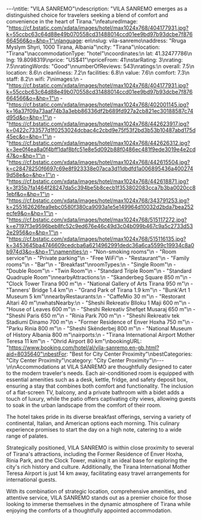 ---\ntitle: "VILA SANREMO"\ndescription: "VILA SANREMO emerges as a distinguished choice for travelers seeking a blend of comfort and convenience in the heart of Tirana."\nfeaturedImage: "https://cf.bstatic.com/xdata/images/hotel/max1024x768/404177931.jpg?k=55ccbc63c64d88e49b070558cd31488014ccd01ee9bd97b93dcbe7f876664566&o=&hp=1"\nlanguage: en\nslug: vila-sanremo\naddress: "Rruga Myslym Shyri, 1000 Tirana, Albania"\ncity: "Tirana"\nlocation: "Tirana"\naccommodationType: "hotel"\ncoordinates:\n  lat: 41.32477786\n  lng: 19.8098319\nprice: "US$41"\npriceFrom: 41\nstarRating: 3\nrating: 7.5\nratingWords: "Good"\nnumberOfReviews: 543\nratings:\n  overall: 7.5\n  location: 8.6\n  cleanliness: 7.2\n  facilities: 6.8\n  value: 7.6\n  comfort: 7.3\n  staff: 8.2\n  wifi: 7\nimages:\n  - "https://cf.bstatic.com/xdata/images/hotel/max1024x768/404177931.jpg?k=55ccbc63c64d88e49b070558cd31488014ccd01ee9bd97b93dcbe7f876664566&o=&hp=1"\n  - "https://cf.bstatic.com/xdata/images/hotel/max1024x768/402001145.jpg?k=16a37f09a73aaf74b3a3ebb86336df2b689fd927a2cb821ec30188587c74d95d&o=&hp=1"\n  - "https://cf.bstatic.com/xdata/images/hotel/max1024x768/442623917.jpg?k=0422c733577d1f0253024dcbac4c2cbd9e75f53f2bd3b53b10487abd175d45ec&o=&hp=1"\n  - "https://cf.bstatic.com/xdata/images/hotel/max1024x768/442626312.jpg?k=3ee0f4ea8a0f4bff1daf8bfc51e8e5d092b88f0486ec481f9ede3019e4e2cd47&o=&hp=1"\n  - "https://cf.bstatic.com/xdata/images/hotel/max1024x768/442615504.jpg?k=c28478250f6697c69e8f923338e07aca3d11dbdfd1a006895436a4002749d58e&o=&hp=1"\n  - "https://cf.bstatic.com/xdata/images/hotel/max1024x768/442618871.jpg?k=3f35b7fa1464f28247da5c394be5b8cecb1f353802083cca7b3ba0020cc81ebf&o=&hp=1"\n  - "https://cf.bstatic.com/xdata/images/hotel/max1024x768/343791253.jpg?k=255162626fea9ebc0580f380ca9093a1e5e149964d10032d2bda7bea252ecfe9&o=&hp=1"\n  - "https://cf.bstatic.com/xdata/images/hotel/max1024x768/515117272.jpg?k=e7197f3e9596beb8fc52c9ed676e46c49d3c04b099b467c9a5c2733d532e2956&o=&hp=1"\n  - "https://cf.bstatic.com/xdata/images/hotel/max1024x768/515116135.jpg?k=3453645ba4746609cedcba6a6214962991dedc36a6ca5599c19934c8a0b974d3&o=&hp=1"\namenities:\n  - "Non-smoking rooms"\n  - "Room service"\n  - "Private parking"\n  - "Free WiFi"\n  - "Restaurant"\n  - "Family rooms"\n  - "Bar"\n  - "Breakfast"\nroomTypes:\n  - "Single Room"\n  - "Double Room"\n  - "Twin Room"\n  - "Standard Triple Room"\n  - "Standard Quadruple Room"\nnearbyAttractions:\n  - "Skanderbeg Square 850 m"\n  - "Clock Tower Tirana 900 m"\n  - "National Gallery of Arts Tirana 950 m"\n  - "Tanners' Bridge 1.4 km"\n  - "Grand Park of Tirana 1.9 km"\n  - "Bunk'Art 1 Museum 5 km"\nnearbyRestaurants:\n  - "CaffeMio 30 m"\n  - "Restorant Altari 40 m"\nwhatsNearby:\n  - "Sheshi Rekreativ Blloku 1 Maji 600 m"\n  - "House of Leaves 600 m"\n  - "Sheshi Rekreativ Shefqet Musaraj 650 m"\n  - "Sheshi Paris 650 m"\n  - "Rinia Park 700 m"\n  - "Sheshi Rekreativ tek Stadiumi Dinamo 700 m"\n  - "Former Residence of Enver Hoxha 750 m"\n  - "Parku Rinia 800 m"\n  - "Sheshi Skënderbej 800 m"\n  - "National Museum of History Albania 800 m"\nairports:\n  - "Tirana International Airport Mother Teresa 11 km"\n  - "Ohrid Airport 80 km"\nbookingURL: "https://www.booking.com/hotel/al/vila-sanremo.en-gb.html?aid=8035640"\nbestFor: "Best for City Center Proximity"\nbestCategories: "City Center Proximity"\ncategory: "City Center Proximity"\n---\n\nAccommodations at VILA SANREMO are thoughtfully designed to cater to the modern traveler's needs. Each air-conditioned room is equipped with essential amenities such as a desk, kettle, fridge, and safety deposit box, ensuring a stay that combines both comfort and functionality. The inclusion of a flat-screen TV, balcony, and a private bathroom with a bidet adds a touch of luxury, while the patio offers captivating city views, allowing guests to soak in the urban landscape from the comfort of their room.

The hotel takes pride in its diverse breakfast offerings, serving a variety of continental, Italian, and American options each morning. This culinary experience promises to start the day on a high note, catering to a wide range of palates.

Strategically positioned, VILA SANREMO is within close proximity to several of Tirana's attractions, including the Former Residence of Enver Hoxha, Rinia Park, and the Clock Tower, making it an ideal base for exploring the city's rich history and culture. Additionally, the Tirana International Mother Teresa Airport is just 14 km away, facilitating easy travel arrangements for international guests.

With its combination of strategic location, comprehensive amenities, and attentive service, VILA SANREMO stands out as a premier choice for those looking to immerse themselves in the dynamic atmosphere of Tirana while enjoying the comforts of a thoughtfully appointed accommodation.